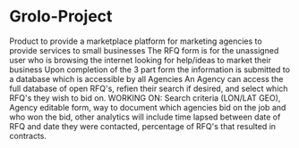 # Grolo-Project
Product to provide a marketplace platform for marketing agencies to provide services to small businesses
The RFQ form is for the unassigned user who is browsing the internet looking for help/ideas to market their business
Upon completion of the 3 part form the information is submitted to a database which is accessible by all Agencies
An Agency can access the full database of open RFQ's, refien their search if desired, and select  which RFQ's they wish to bid on.
WORKING ON:  Search criteria (LON/LAT GEO), Agency editable form, way to document which agencies bid on the job and who won the bid,
other analytics will include time lapsed between date of RFQ and date they were contacted, percentage of RFQ's that resulted in contracts.
